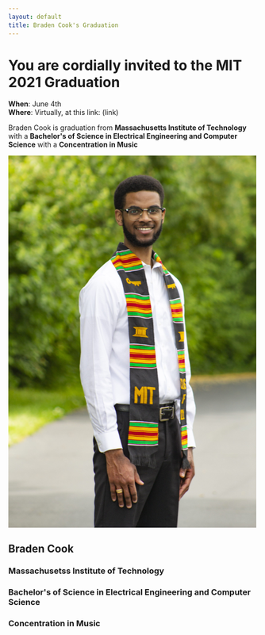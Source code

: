 ```yaml
---
layout: default
title: Braden Cook's Graduation
---
```


# **You are cordially invited to the MIT 2021 Graduation**

**When**: June 4th\
**Where**: Virtually, at this link: (link)

Braden Cook is graduation from **Massachusetts Institute of Technology**
with a __Bachelor's of Science in Electrical Engineering and Computer Science__
with a __Concentration in Music__

<img src="/braden_grad.jpg" width=500 align=top alt=BradenGrad1>

## Braden Cook
### Massachusetss Institute of Technology
### Bachelor's of Science in Electrical Engineering and Computer Science
### Concentration in Music


